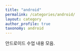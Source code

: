 ```yaml
---
title: "android"
permalink: /categories/android/
layout: category
author_profile: true
taxonomy: android
---
```


안드로이드 수업 내용 모음.